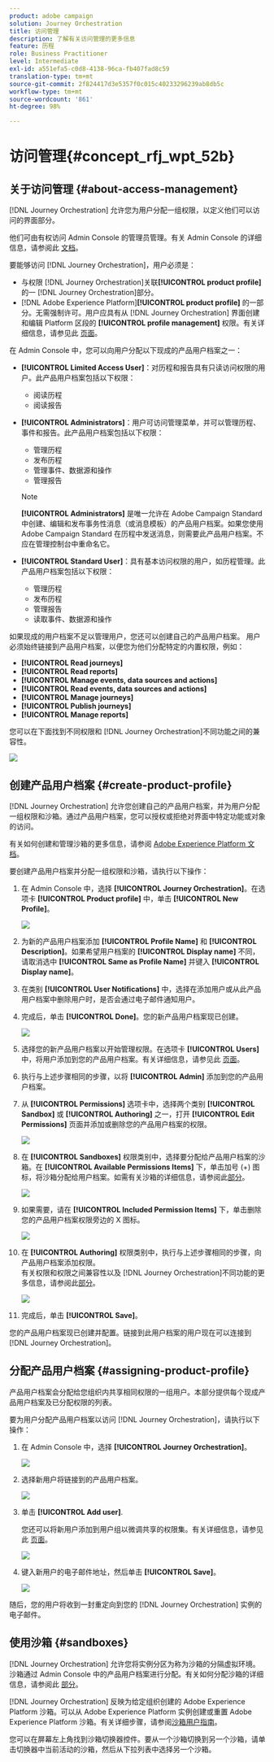 ```yaml
---
product: adobe campaign
solution: Journey Orchestration
title: 访问管理
description: 了解有关访问管理的更多信息
feature: 历程
role: Business Practitioner
level: Intermediate
exl-id: a551efa5-c0d8-4138-96ca-fb407fad8c59
translation-type: tm+mt
source-git-commit: 2f824417d3e5357f0c015c40233296239ab8db5c
workflow-type: tm+mt
source-wordcount: '861'
ht-degree: 98%

---
```


# 访问管理{#concept_rfj_wpt_52b}

## 关于访问管理 {#about-access-management}

[!DNL Journey Orchestration] 允许您为用户分配一组权限，以定义他们可以访问的界面部分。

他们可由有权访问 Admin Console 的管理员管理。有关 Admin Console 的详细信息，请参阅此 [文档](https://helpx.adobe.com/cn/enterprise/managing/user-guide.html)。

要能够访问 [!DNL Journey Orchestration]，用户必须是：

* 与权限 [!DNL Journey Orchestration]关联&#x200B;**[!UICONTROL product profile]**&#x200B;的一 [!DNL Journey Orchestration]部分。
* [!DNL Adobe Experience Platform]**[!UICONTROL product profile]** 的一部分。无需强制许可。用户应具有从 [!DNL Journey Orchestration] 界面创建和编辑 Platform 区段的 **[!UICONTROL profile management]** 权限。有关详细信息，请参见此 [ 页面](https://docs.adobe.com/content/help/zh-Hans/experience-platform/access-control/home.html#adobe-admin-console)。

在 Admin Console 中，您可以向用户分配以下现成的产品用户档案之一：

* **[!UICONTROL Limited Access User]**：对历程和报告具有只读访问权限的用户。此产品用户档案包括以下权限：
   * 阅读历程
   * 阅读报告

* **[!UICONTROL Administrators]**：用户可访问管理菜单，并可以管理历程、事件和报告。此产品用户档案包括以下权限：
   * 管理历程
   * 发布历程
   * 管理事件、数据源和操作
   * 管理报告

   >[!NOTE]
   >
   >**[!UICONTROL Administrators]** 是唯一允许在 Adobe Campaign Standard 中创建、编辑和发布事务性消息（或消息模板）的产品用户档案。如果您使用 Adobe Campaign Standard 在历程中发送消息，则需要此产品用户档案。不应在管理控制台中重命名它。

* **[!UICONTROL Standard User]**：具有基本访问权限的用户，如历程管理。此产品用户档案包括以下权限：
   * 管理历程
   * 发布历程
   * 管理报告
   * 读取事件、数据源和操作

如果现成的用户档案不足以管理用户，您还可以创建自己的产品用户档案。
用户必须始终链接到产品用户档案，以便您为他们分配特定的内置权限，例如：

* **[!UICONTROL Read journeys]**
* **[!UICONTROL Read reports]**
* **[!UICONTROL Manage events, data sources and actions]**
* **[!UICONTROL Read events, data sources and actions]**
* **[!UICONTROL Manage journeys]**
* **[!UICONTROL Publish journeys]**
* **[!UICONTROL Manage reports]**

您可以在下面找到不同权限和 [!DNL Journey Orchestration]不同功能之间的兼容性。

![](../assets/do-not-localize/journey_permission.png)

## 创建产品用户档案 {#create-product-profile}

[!DNL Journey Orchestration] 允许您创建自己的产品用户档案，并为用户分配一组权限和沙箱。通过产品用户档案，您可以授权或拒绝对界面中特定功能或对象的访问。

有关如何创建和管理沙箱的更多信息，请参阅 [Adobe Experience Platform 文档](https://docs.adobe.com/content/help/zh-Hans/experience-platform/sandbox/ui/user-guide.html)。

要创建产品用户档案并分配一组权限和沙箱，请执行以下操作：

1. 在 Admin Console 中，选择 **[!UICONTROL Journey Orchestration]**。在选项卡 **[!UICONTROL Product profile]** 中，单击 **[!UICONTROL New Profile]**。

   ![](../assets/do-not-localize/user_management_5.png)

1. 为新的产品用户档案添加 **[!UICONTROL Profile Name]** 和 **[!UICONTROL Description]**。如果希望用户档案的 **[!UICONTROL Display name]** 不同，请取消选中 **[!UICONTROL Same as Profile Name]** 并键入 **[!UICONTROL Display name]**。

1. 在类别 **[!UICONTROL User Notifications]** 中，选择在添加用户或从此产品用户档案中删除用户时，是否会通过电子邮件通知用户。

1. 完成后，单击 **[!UICONTROL Done]**。您的新产品用户档案现已创建。

   ![](../assets/do-not-localize/user_management_1.png)

1. 选择您的新产品用户档案以开始管理权限。在选项卡 **[!UICONTROL Users]** 中，将用户添加到您的产品用户档案。有关详细信息，请参见此 [ 页面](../about/access-management.md#assigning-product-profile)。

1. 执行与上述步骤相同的步骤，以将 **[!UICONTROL Admin]** 添加到您的产品用户档案。

1. 从 **[!UICONTROL Permissions]** 选项卡中，选择两个类别 **[!UICONTROL Sandbox]** 或 **[!UICONTROL Authoring]** 之一，打开 **[!UICONTROL Edit Permissions]** 页面并添加或删除您的产品用户档案的权限。

   ![](../assets/do-not-localize/user_management_7.png)

1. 在 **[!UICONTROL Sandboxes]** 权限类别中，选择要分配给产品用户档案的沙箱。在 **[!UICONTROL Available Permissions Items]** 下，单击加号 (+) 图标，将沙箱分配给用户档案。如需有关沙箱的详细信息，请参阅此[部分](../about/access-management.md#sandboxes)。

   ![](../assets/do-not-localize/user_management_8.png)

1. 如果需要，请在 **[!UICONTROL Included Permission Items]** 下，单击删除您的产品用户档案权限旁边的 X 图标。

   ![](../assets/do-not-localize/user_management_9.png)

1. 在 **[!UICONTROL Authoring]** 权限类别中，执行与上述步骤相同的步骤，向产品用户档案添加权限。
   <br>有关权限和权限之间兼容性以及 [!DNL Journey Orchestration]不同功能的更多信息，请参阅此[部分](../about/access-management.md#about-access-management)。

   ![](../assets/do-not-localize/user_management_10.png)

1. 完成后，单击 **[!UICONTROL Save]**。

您的产品用户档案现已创建并配置。链接到此用户档案的用户现在可以连接到 [!DNL Journey Orchestration]。

## 分配产品用户档案 {#assigning-product-profile}

产品用户档案会分配给您组织内共享相同权限的一组用户。本部分提供每个现成产品用户档案及已分配权限的列表。

要为用户分配产品用户档案以访问 [!DNL Journey Orchestration]，请执行以下操作：

1. 在 Admin Console 中，选择 **[!UICONTROL Journey Orchestration]**。

   ![](../assets/do-not-localize/user_management.png)

1. 选择新用户将链接到的产品用户档案。

   ![](../assets/do-not-localize/user_management_2.png)

1. 单击 **[!UICONTROL Add user]**.

   您还可以将新用户添加到用户组以微调共享的权限集。有关详细信息，请参见此 [ 页面](https://helpx.adobe.com/cn/enterprise/using/user-groups.html)。

   ![](../assets/do-not-localize/user_management_3.png)

1. 键入新用户的电子邮件地址，然后单击 **[!UICONTROL Save]**。

   ![](../assets/do-not-localize/user_management_4.png)

随后，您的用户将收到一封重定向到您的 [!DNL Journey Orchestration] 实例的电子邮件。

## 使用沙箱 {#sandboxes}

[!DNL Journey Orchestration] 允许您将实例分区为称为沙箱的分隔虚拟环境。
沙箱通过 Admin Console 中的产品用户档案进行分配。有关如何分配沙箱的详细信息，请参阅此 [部分](../about/access-management.md#create-product-profile)。

[!DNL Journey Orchestration] 反映为给定组织创建的 Adobe Experience Platform 沙箱。可以从 Adobe Experience Platform 实例创建或重置 Adobe Experience Platform 沙箱。有关详细步骤，请参阅[沙箱用户指南](https://docs.adobe.com/content/help/en/experience-platform/sandbox/ui/user-guide.html)。

您可以在屏幕左上角找到沙箱切换器控件。要从一个沙箱切换到另一个沙箱，请单击切换器中当前活动的沙箱，然后从下拉列表中选择另一个沙箱。
